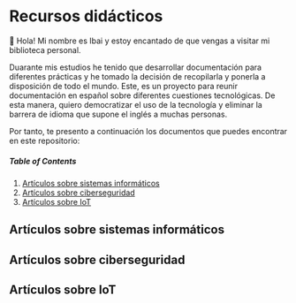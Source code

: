 # Recursos didácticos

👋 Hola! Mi nombre es Ibai y estoy encantado de que vengas a visitar mi biblioteca personal.

Duarante mis estudios he tenido que desarrollar documentación para diferentes prácticas y he tomado la decisión de recopilarla y ponerla a disposición de todo el mundo. Este, es un proyecto para reunir documentación en español sobre diferentes cuestiones tecnológicas. De esta manera, quiero democratizar el uso de la tecnología y eliminar la barrera de idioma que supone el inglés a muchas personas.

Por tanto, te presento a continuación los documentos que puedes encontrar en este repositorio:

##### Table of Contents
1. [Artículos sobre sistemas informáticos](#Articulos_sobre_sistemas_informaticos)
2. [Artículos sobre ciberseguridad](#Articulos_sobre_ciberseguridad)
3. [Artículos sobre IoT](#Articulos_sobre_IoT)


## Artículos sobre sistemas informáticos  <a name="Articulos_sobre_sistemas_informaticos"></a>



## Artículos sobre ciberseguridad <a name="Articulos_sobre_ciberseguridad"></a>



## Artículos sobre IoT <a name="Articulos_sobre_IoT"></a>


